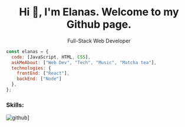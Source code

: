 <h1 align="center">Hi 👋, I'm Elanas. Welcome to my Github page. </h1>
<p align="center">Full-Stack Web Developer</p>
 
```js
const elanas = {
  code: [JavaScript, HTML, CSS],
  askMeAbout: ["Web Dev", "Tech", "Music", "Matcha tea"],
  technologies: {
    frontEnd: ["React"],
    backEnd: ["Node"]
  }, 
};
```

<h3 align="left">Skills:</h3>

![github]([https://img.shields.io/badge/GitHub-000000?style=for-the-badge&logo=GitHub&logoColor=white](https://img.shields.io/badge/React-20232A?style=for-the-badge&logo=react&logoColor=61DAFB))]
